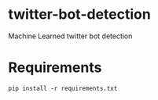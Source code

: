 # twitter-bot-detection
Machine Learned twitter bot detection

# Requirements
    pip install -r requirements.txt